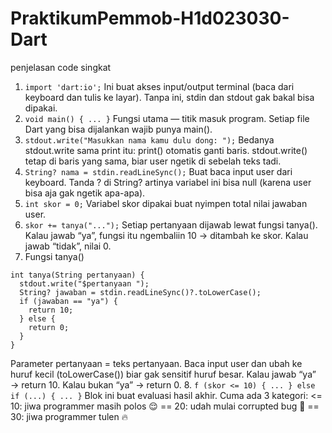 ﻿# PraktikumPemmob-H1d023030-Dart

penjelasan code singkat

1. ```import 'dart:io';```
Ini buat akses input/output terminal (baca dari keyboard dan tulis ke layar).
Tanpa ini, stdin dan stdout gak bakal bisa dipakai.
2. ```void main() { ... }```
Fungsi utama — titik masuk program.
Setiap file Dart yang bisa dijalankan wajib punya main().
3. ```stdout.write("Masukkan nama kamu dulu dong: ");```
Bedanya stdout.write sama print itu:
print() otomatis ganti baris.
stdout.write() tetap di baris yang sama, biar user ngetik di sebelah teks tadi.
4. ```String? nama = stdin.readLineSync();```
Buat baca input user dari keyboard.
Tanda ? di String? artinya variabel ini bisa null (karena user bisa aja gak ngetik apa-apa).
5.  ```int skor = 0;```
Variabel skor dipakai buat nyimpen total nilai jawaban user.
6. ```skor += tanya("...");```
Setiap pertanyaan dijawab lewat fungsi tanya().
Kalau jawab “ya”, fungsi itu ngembaliin 10 → ditambah ke skor.
Kalau jawab “tidak”, nilai 0.
7. Fungsi tanya()
```
int tanya(String pertanyaan) {
  stdout.write("$pertanyaan ");
  String? jawaban = stdin.readLineSync()?.toLowerCase();
  if (jawaban == "ya") {
    return 10;
  } else {
    return 0;
  }
}
```
Parameter pertanyaan = teks pertanyaan.
Baca input user dan ubah ke huruf kecil (toLowerCase()) biar gak sensitif huruf besar.
Kalau jawab “ya” → return 10.
Kalau bukan “ya” → return 0.
8. ```f (skor <= 10) { ... } else if (...) { ... }```
Blok ini buat evaluasi hasil akhir.
Cuma ada 3 kategori:
<= 10: jiwa programmer masih polos 😌
== 20: udah mulai corrupted bug 🫡
== 30: jiwa programmer tulen 🔥
